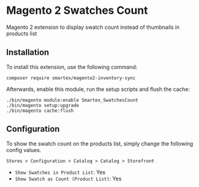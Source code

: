 # Magento 2 Swatches Count
Magento 2 extension to display swatch count instead of thumbnails in products list

## Installation
To install this extension, use the following command:

    composer require smartex/magento2-inventory-sync

Afterwards, enable this module, run the setup scripts and flush the cache:

    ./bin/magento module:enable Smartex_SwatchesCount
    ./bin/magento setup:upgrade
    ./bin/magento cache:flush

## Configuration
To show the swatch count on the products list, simply change the following config values.

 `Stores > Configuration > Catalog > Catalog > Storefront`
 
 * `Show Swatches in Product List`: Yes
 * `Show Swatch as Count (Product List)`: Yes